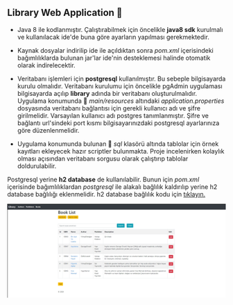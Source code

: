 ## Library Web Application :blue_book:

* Java 8 ile kodlanmıştır. Çalıştırabilmek için öncelikle **java8 sdk** kurulmalı ve kullanılacak ide'de buna göre ayarların yapılması gerekmektedir.

* Kaynak dosyalar indirilip ide ile açıldıktan sonra *pom.xml* içerisindeki bağımlılıklarda bulunan jar'lar ide'nin desteklemesi halinde otomatik olarak indirelecektir.

* Veritabanı işlemleri için **postgresql** kullanılmıştır. Bu sebeple bilgisayarda kurulu olmalıdır. Veritabanı kurulumu için öncelikle pgAdmin uygulaması bilgisayarda açılıp **library** adında bir veritabanı oluşturulmalıdır. Uygulama konumunda :open_file_folder: *main/resources*  altındaki *application.properties* dosyasında veritabanı bağlantısı için gerekli kullanıcı adı ve şifre girilmelidir. Varsayılan kullanıcı adı postgres tanımlanmıştır. Şifre ve bağlantı url'sindeki port kısmı bilgisayarınızdaki postgresql ayarlarınıza göre düzenlenmelidir.

* Uygulama konumunda bulunan :open_file_folder: *sql* klasörü altında tablolar için örnek kayıtları ekleyecek hazır scriptler bulunmakta. Proje incelenirken kolaylık olması açısından veritabanı sorgusu olarak çalıştırıp tablolar doldurulabilir.

Postgresql yerine **h2 database** de kullanılabilir. Bunun için *pom.xml* içerisinde bağımlılıklardan *postgresql* ile alakalı bağlılık kaldırılıp yerine h2 database bağlılığı eklenmelidir. h2 database bağlılık kodu için [tıklayın.](https://mvnrepository.com/artifact/com.h2database/h2/1.4.200)

![img](img/ss.jpg)


